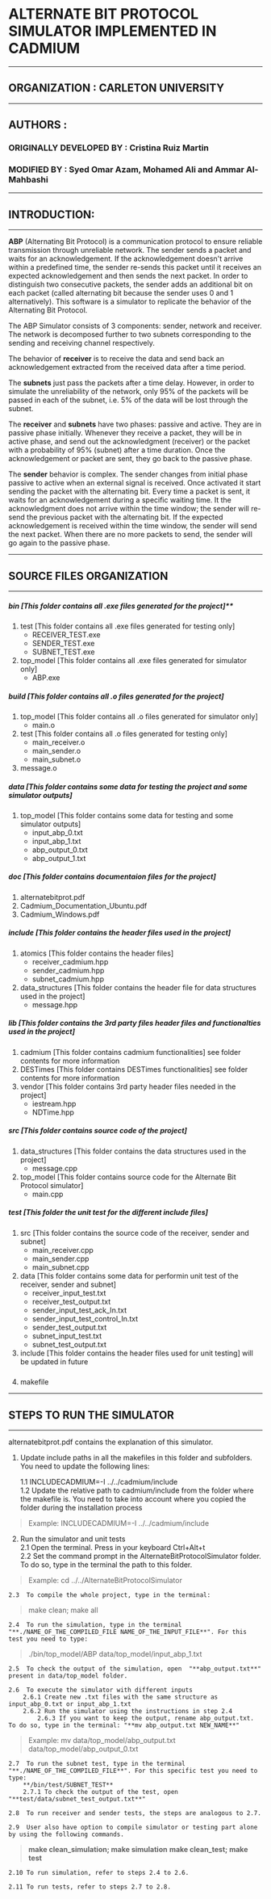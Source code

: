 # **ALTERNATE BIT PROTOCOL SIMULATOR IMPLEMENTED IN CADMIUM**

------

## ORGANIZATION : CARLETON UNIVERSITY

------

## AUTHORS :

### ORIGINALLY DEVELOPED BY : Cristina Ruiz Martin

### MODIFIED BY : Syed Omar Azam, Mohamed Ali and Ammar Al-Mahbashi                  

------

## INTRODUCTION:

------

**ABP** (Alternating Bit Protocol) is a communication protocol to ensure reliable transmission through unreliable network. The sender sends a packet and waits for an acknowledgement. If the acknowledgement doesn't arrive within a predefined time, the sender re-sends this packet until it receives an expected acknowledgement and then sends the next packet. In order to distinguish two consecutive packets, the sender adds an additional bit on each packet (called alternating bit because the sender uses 0 and 1 alternatively). This software is a simulator to replicate the behavior of the Alternating Bit Protocol. 

The ABP Simulator consists of 3 components: sender, network and receiver. The network is decomposed further to two subnets corresponding to the sending and receiving channel respectively.

The behavior of **receiver** is to receive the data and send back an acknowledgement extracted from the received data after a time period. 

The **subnets** just pass the packets after a time delay. However, in order to simulate the unreliability of the network, only 95% of the packets will be passed in each of the subnet, i.e. 5% of the data will be lost through the subnet.

 The **receiver** and **subnets** have two phases: passive and active. They are in passive phase initially. Whenever they receive a packet, they will be in active phase, and send out the acknowledgment (receiver) or the packet with a probability of 95% (subnet) after a time duration. Once the acknowledgement or packet are sent, they go back to the passive phase.

The **sender** behavior is complex. The sender changes from initial phase passive to active when an external signal is received. Once activated it start sending the packet with the alternating bit. Every time a packet is sent, it waits for an acknowledgement during a specific waiting time. It the acknowledgment does not arrive within the time window; the sender will re-send the previous packet with the alternating bit. If the expected acknowledgement is received within the time window, the sender will send the next packet. When there are no more packets to send, the sender will go again to the passive phase.

------

## SOURCE FILES ORGANIZATION

------

##### bin [This folder contains all .exe files generated for the project]**

1. test [This folder contains all .exe files generated for testing only]
   - RECEIVER_TEST.exe
   - SENDER_TEST.exe
   - SUBNET_TEST.exe
2. top_model [This folder contains all .exe files generated for simulator only]
   - ABP.exe

##### build [This folder contains all .o files generated for the project]

1. top_model [This folder contains all .o files generated for simulator only]
   - main.o
2. test [This folder contains all .o files generated for testing only]
   - main_receiver.o
   - main_sender.o
   - main_subnet.o
3. message.o

##### data [This folder contains some data for testing the project and some simulator outputs]

1. top_model [This folder contains some data for testing and some simulator outputs]
   - input_abp_0.txt
   - input_abp_1.txt
   - abp_output_0.txt
   - abp_output_1.txt

##### doc [This folder contains documentaion files for the project]

1. alternatebitprot.pdf
2. Cadmium_Documentation_Ubuntu.pdf
3. Cadmium_Windows.pdf

##### include [This folder contains the header files used in the project]

1. atomics [This folder contains the header files]
   - receiver_cadmium.hpp
   - sender_cadmium.hpp
   - subnet_cadmium.hpp
2. data_structures [This folder contains the header file for data structures used in the project]
   - message.hpp

##### lib [This folder contains the 3rd party files header files and functionalties used in the project]

1. cadmium [This folder contains cadmium functionalities]
   see folder contents for more information
2. DESTimes [This folder contains DESTimes functionalities]
   see folder contents for more information
3. vendor [This folder contains 3rd party header files needed in the project]
   - iestream.hpp
   - NDTime.hpp

##### src [This folder contains source code of the project]

1. data_structures [This folder contains the data structures used in the project]
   - message.cpp
2. top_model [This folder contains source code for the Alternate Bit Protocol simulator]	
   - main.cpp

##### test [This folder the unit test for the different include files]

1. src [This folder contains the source code of the receiver, sender and subnet]
   - main_receiver.cpp
   - main_sender.cpp
   - main_subnet.cpp
2. data [This folder contains some data for performin unit test of the receiver, sender and subnet]
   - receiver_input_test.txt
   - receiver_test_output.txt
   - sender_input_test_ack_In.txt
   - sender_input_test_control_In.txt
   - sender_test_output.txt
   - subnet_input_test.txt
   - subnet_test_output.txt
3. include [This folder contains the header files used for unit testing]
   will be updated in future
   #####
4. makefile

------

## STEPS TO RUN THE SIMULATOR

------

alternatebitprot.pdf contains the explanation of this simulator.

1. Update include paths in all the makefiles in this folder and subfolders. You need to update the following lines:

   1.1 INCLUDECADMIUM=-I ../../cadmium/include </br>
   1.2 Update the relative path to cadmium/include from the folder where the makefile is. You need to take into account where you copied the folder during the installation process 

> Example: INCLUDECADMIUM=-I ../../cadmium/include

2. Run the simulator and unit tests </br>
   2.1  Open the terminal. Press in your keyboard Ctrl+Alt+t </br>
   2.2  Set the command prompt in the AlternateBitProtocolSimulator folder. To do so, type in the terminal the path to this folder.

> Example: cd ../../AlternateBitProtocolSimulator 

```
2.3  To compile the whole project, type in the terminal: 
```

> make clean; make all 

```
2.4  To run the simulation, type in the terminal "**./NAME_OF_THE_COMPILED_FILE NAME_OF_THE_INPUT_FILE**". For this test you need to type: 
```

> ./bin/top_model/ABP data/top_model/input_abp_1.txt 

```
2.5  To check the output of the simulation, open  "**abp_output.txt**" present in data/top_model folder. 
```

```
2.6  To execute the simulator with different inputs 
	2.6.1 Create new .txt files with the same structure as input_abp_0.txt or input_abp_1.txt
	2.6.2 Run the simulator using the instructions in step 2.4 
    	2.6.3 If you want to keep the output, rename abp_output.txt. To do so, type in the terminal: "**mv abp_output.txt NEW_NAME**" 
```

> Example: mv data/top_model/abp_output.txt data/top_model/abp_output_0.txt 

```
2.7  To run the subnet test, type in the terminal "**./NAME_OF_THE_COMPILED_FILE**". For this specific test you need to type:
	**/bin/test/SUBNET_TEST** 
	2.7.1 To check the output of the test, open  "**test/data/subnet_test_output.txt**"

2.8  To run receiver and sender tests, the steps are analogous to 2.7.

2.9  User also have option to compile simulator or testing part alone by using the following commands.
```

> **make clean_simulation; make simulation** 
> **make clean_test; make test** 

```
2.10 To run simulation, refer to steps 2.4 to 2.6.

2.11 To run tests, refer to steps 2.7 to 2.8.
```